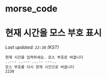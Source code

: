 # morse_code
# 현재 시간을 모스 부호 표시
<!-- MORSE_TIME_START -->
_Last updated: `22:38` (KST)_

```
현재 시간을 입력하세요. 모스 부호로 바꿉니다
..--- ..--- ...-- ---..
모스 부호를 다시 현재 시간으로 바꿉니다
2238
```
<!-- MORSE_TIME_END -->
